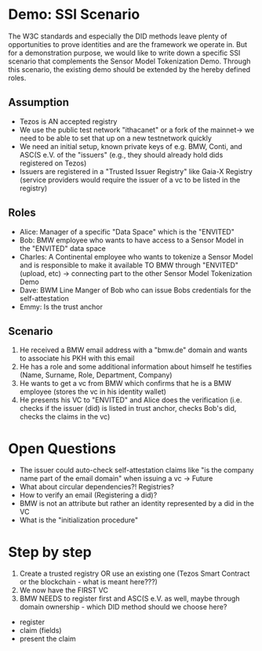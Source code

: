 # Demo: SSI Scenario

The W3C standards and especially the DID methods leave plenty of opportunities to prove identities and are the framework we operate in. But for a demonstration purpose, we would like to write down a specific SSI scenario that complements the Sensor Model Tokenization Demo. Through this scenario, the existing demo should be extended by the hereby defined roles.

## Assumption

- Tezos is AN accepted registry
- We use the public test network "ithacanet" or a fork of the mainnet-> we need to be able to set that up on a new testnetwork quickly
- We need an initial setup, known private keys of e.g. BMW, Conti, and ASC(S e.V. of the "issuers" (e.g., they should already hold dids registered on Tezos)
- Issuers are registered in a "Trusted Issuer Registry" like Gaia-X Registry (service providers would require the issuer of a vc to be listed in the registry)

## Roles

- Alice: Manager of a specific "Data Space" which is the "ENVITED"
- Bob: BMW employee who wants to have access to a Sensor Model in the "ENVITED" data space
- Charles: A Continental employee who wants to tokenize a Sensor Model and is responsible to make it available TO BMW through "ENVITED"(upload, etc) -> connecting part to the other Sensor Model Tokenization Demo
- Dave: BWM Line Manger of Bob who can issue Bobs credentials for the self-attestation
- Emmy: Is the trust anchor

## Scenario

1. He received a BMW email address with a "bmw.de" domain and wants to associate his PKH with this email
2. He has a role and some additional information about himself he testifies (Name, Surname, Role, Department, Company)
3. He wants to get a vc from BMW which confirms that he is a BMW employee (stores the vc in his identity wallet)
4. He presents his VC to "ENVITED" and Alice does the verification (i.e. checks if the issuer (did) is listed in trust anchor, checks Bob's did, checks the claims in the vc)

# Open Questions

- The issuer could auto-check self-attestation claims like "is the company name part of the email domain" when issuing a vc -> Future
- What about circular dependencies?! Registries?
- How to verify an email (Registering a did)?
- BMW is not an attribute but rather an identity represented by a did in the VC
- What is the "initialization procedure"

# Step by step

1. Create a trusted registry OR use an existing one (Tezos Smart Contract or the blockchain - what is meant here???)
2. We now have the FIRST VC
3. BMW NEEDS to register first and ASC(S e.V. as well, maybe through domain ownership - which DID method should we choose here?

- register
- claim (fields)
- present the claim
